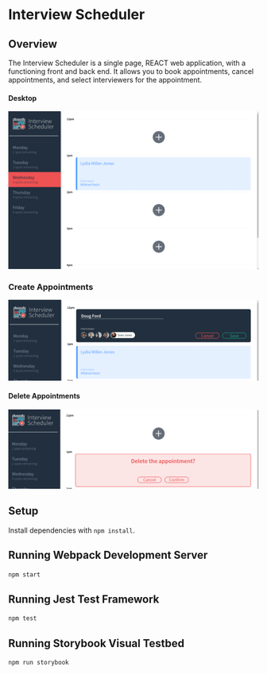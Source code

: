 # Interview Scheduler

## Overview

The Interview Scheduler is a single page, REACT web application, with a functioning front and back end. It allows you to book appointments, cancel appointments, and select interviewers for the appointment.

#### Desktop

!["Overview"](https://github.com/plettboy/scheduler/blob/master/screenshots/overView.png?raw=true)

### Create Appointments

!["Create Appointment"](https://github.com/plettboy/scheduler/blob/master/screenshots/create.png?raw=true)

#### Delete Appointments

!["Delete"](https://github.com/plettboy/scheduler/blob/master/screenshots/delete.png?raw=true)

## Setup

Install dependencies with `npm install`.

## Running Webpack Development Server

```sh
npm start
```

## Running Jest Test Framework

```sh
npm test
```

## Running Storybook Visual Testbed

```sh
npm run storybook
```
